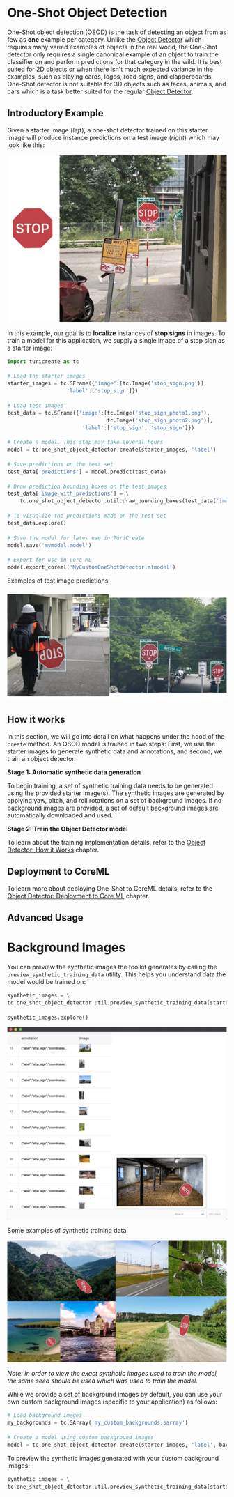 # One-Shot Object Detection

One-Shot object detection (OSOD) is the task of detecting an object from as few as **one** example per category. Unlike the [Object Detector](https://apple.github.io/turicreate/docs/userguide/object_detection) which requires many varied examples of objects in the real world, the One-Shot detector only requires a single canonical example of an object to train the classifier on and perform predictions for that category in the wild. It is best suited for 2D objects or when there isn't much expected variance in the examples, such as playing cards, logos, road signs, and clapperboards. One-Shot detector is not suitable for 3D objects such as faces, animals, and cars which is a task better suited for the regular [Object Detector](https://apple.github.io/turicreate/docs/userguide/object_detection). 



## Introductory Example

Given a starter image (*left*), a one-shot detector trained on this starter image will produce instance predictions on a test image (*right*) which may look like this:

![Stop Sign vector and prediction images](images/stop_sign_sample.jpg) 

In this example, our goal is to **localize** instances of **stop signs** in images. To train a model for this application, we supply a single image of a stop sign as a starter image:


```python
import turicreate as tc

# Load the starter images
starter_images = tc.SFrame({'image':[tc.Image('stop_sign.png')],
                   'label':['stop_sign']})

# Load test images
test_data = tc.SFrame({'image':[tc.Image('stop_sign_photo1.png'), 
                                tc.Image('stop_sign_photo2.png')],
                        'label':['stop_sign', 'stop_sign']})

# Create a model. This step may take several hours                                      
model = tc.one_shot_object_detector.create(starter_images, 'label')

# Save predictions on the test set
test_data['predictions'] = model.predict(test_data)

# Draw prediction bounding boxes on the test images
test_data['image_with_predictions'] = \
	tc.one_shot_object_detector.util.draw_bounding_boxes(test_data['image'], test_data['predictions']) 

# To visualize the predictions made on the test set
test_data.explore()

# Save the model for later use in TuriCreate
model.save('mymodel.model')

# Export for use in Core ML
model.export_coreml('MyCustomOneShotDetector.mlmodel')
```


Examples of test image predictions:

![Sample prediction image - 1 and 2](images/sample_prediction_images_1_2.jpg)



## How it works

In this section, we will go into detail on what happens under the hood of the `create` method. An OSOD model is trained in two steps: First, we use the starter images to generate synthetic data and annotations, and second, we train an object detector.

**Stage 1: Automatic synthetic data generation**

To begin training, a set of synthetic training data needs to be generated using the provided starter image(s). 
The synthetic images are generated by applying yaw, pitch, and roll rotations on a set of background images. If no background images are provided, a set of default background images are automatically downloaded and used.

**Stage 2: Train the Object Detector model**

To learn about the training implementation details, refer to the [Object Detector: How it Works](https://apple.github.io/turicreate/docs/userguide/object_detection/how-it-works.html) chapter.



## Deployment to CoreML

To learn more about deploying One-Shot to CoreML details, refer to the [Object Detector: Deployment to Core ML](https://apple.github.io/turicreate/docs/userguide/object_detection/export-coreml.html) chapter.



## Advanced Usage

# Background Images

You can preview the synthetic images the toolkit generates by calling the `preview_synthetic_training_data` utility. This helps you understand data the model would be trained on:  


```python
synthetic_images = \
tc.one_shot_object_detector.util.preview_synthetic_training_data(starter_images, 'label')

synthetic_images.explore()
```

![Explore synthetic images](images/synthetic_images_explore.jpg)

Some examples of synthetic training data:

![Sample synthetic images](images/synthetic_images_collage.jpg)


*Note: In order to view the exact synthetic images used to train the model, the same seed should be used which was used to train the model.*

While we provide a set of background images by default, you can use your own custom background images (specific to your application) as follows:    

```python
# Load background images
my_backgrounds = tc.SArray('my_custom_backgrounds.sarray')

# Create a model using custom background images                                    
model = tc.one_shot_object_detector.create(starter_images, 'label', backgrounds=my_backgrounds)
```

To preview the synthetic images generated with your custom background images:

```python
synthetic_images = \
tc.one_shot_object_detector.util.preview_synthetic_training_data(starter_images, 'label', my_backgrounds)
```
